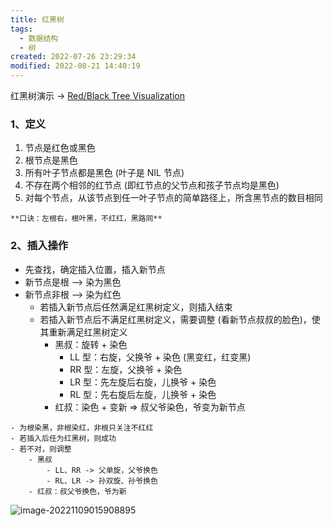 ```yaml
---
title: 红黑树
tags:
  - 数据结构
  - 树
created: 2022-07-26 23:29:34
modified: 2022-08-21 14:40:19
---
```

红黑树演示 -> [Red/Black Tree Visualization](https://www.cs.usfca.edu/~galles/visualization/RedBlack.html)

### 1、定义

1. 节点是红色或黑色
2. 根节点是黑色
3. 所有叶子节点都是黑色 (叶子是 NIL 节点)
4. 不存在两个相邻的红节点 (即红节点的父节点和孩子节点均是黑色)
5. 对每个节点，从该节点到任一叶子节点的简单路径上，所含黑节点的数目相同

```ad-important
**口诀：左根右，根叶黑，不红红，黑路同**
```

### 2、插入操作

- 先查找，确定插入位置，插入新节点
- 新节点是根 --> 染为黑色
- 新节点非根 --> 染为红色
	- 若插入新节点后任然满足红黑树定义，则插入结束
	- 若插入新节点后不满足红黑树定义，需要调整 (看新节点叔叔的脸色)，使其重新满足红黑树定义
		- 黑叔：旋转 + 染色
			- LL 型：右旋，父换爷 + 染色 (黑变红，红变黑)
			- RR 型：左旋，父换爷 + 染色
			- LR 型：先左旋后右旋，儿换爷 + 染色
			- RL 型：先右旋后左旋，儿换爷 + 染色
		- 红叔：染色 + 变新 => 叔父爷染色，爷变为新节点

```ad-important
- 为根染黑，非根染红，非根只关注不红红
- 若插入后任为红黑树，则成功
- 若不对，则调整
	- 黑叔
		- LL、RR -> 父单旋，父爷换色
		- RL、LR -> 孙双旋、孙爷换色
	- 红叔：叔父爷换色，爷为新
```

![image-20221109015908895](https://fastly.jsdelivr.net/gh/xihuanxiaorang/images/202211090159491.png)
